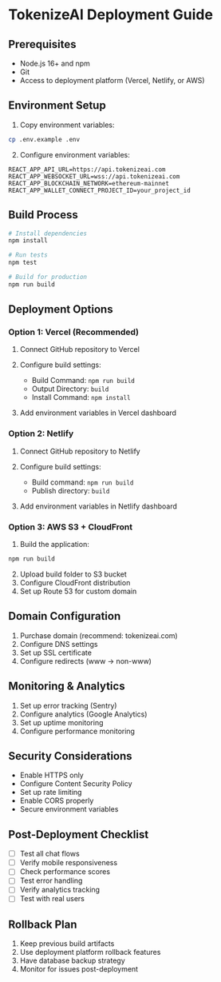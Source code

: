 # TokenizeAI Deployment Guide

## Prerequisites

- Node.js 16+ and npm
- Git
- Access to deployment platform (Vercel, Netlify, or AWS)

## Environment Setup

1. Copy environment variables:
```bash
cp .env.example .env
```

2. Configure environment variables:
```env
REACT_APP_API_URL=https://api.tokenizeai.com
REACT_APP_WEBSOCKET_URL=wss://api.tokenizeai.com
REACT_APP_BLOCKCHAIN_NETWORK=ethereum-mainnet
REACT_APP_WALLET_CONNECT_PROJECT_ID=your_project_id
```

## Build Process

```bash
# Install dependencies
npm install

# Run tests
npm test

# Build for production
npm run build
```

## Deployment Options

### Option 1: Vercel (Recommended)

1. Connect GitHub repository to Vercel
2. Configure build settings:
   - Build Command: `npm run build`
   - Output Directory: `build`
   - Install Command: `npm install`

3. Add environment variables in Vercel dashboard

### Option 2: Netlify

1. Connect GitHub repository to Netlify
2. Configure build settings:
   - Build command: `npm run build`
   - Publish directory: `build`

3. Add environment variables in Netlify dashboard

### Option 3: AWS S3 + CloudFront

1. Build the application:
```bash
npm run build
```

2. Upload build folder to S3 bucket
3. Configure CloudFront distribution
4. Set up Route 53 for custom domain

## Domain Configuration

1. Purchase domain (recommend: tokenizeai.com)
2. Configure DNS settings
3. Set up SSL certificate
4. Configure redirects (www → non-www)

## Monitoring & Analytics

1. Set up error tracking (Sentry)
2. Configure analytics (Google Analytics)
3. Set up uptime monitoring
4. Configure performance monitoring

## Security Considerations

- Enable HTTPS only
- Configure Content Security Policy
- Set up rate limiting
- Enable CORS properly
- Secure environment variables

## Post-Deployment Checklist

- [ ] Test all chat flows
- [ ] Verify mobile responsiveness
- [ ] Check performance scores
- [ ] Test error handling
- [ ] Verify analytics tracking
- [ ] Test with real users

## Rollback Plan

1. Keep previous build artifacts
2. Use deployment platform rollback features
3. Have database backup strategy
4. Monitor for issues post-deployment
